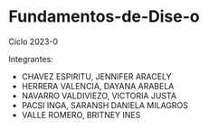 # Fundamentos-de-Dise-o
 Ciclo 2023-0

Integrantes:
- CHAVEZ ESPIRITU, JENNIFER ARACELY
- HERRERA VALENCIA, DAYANA ARABELA
- NAVARRO VALDIVIEZO, VICTORIA JUSTA
- PACSI INGA, SARANSH DANIELA MILAGROS
- VALLE ROMERO, BRITNEY INES
